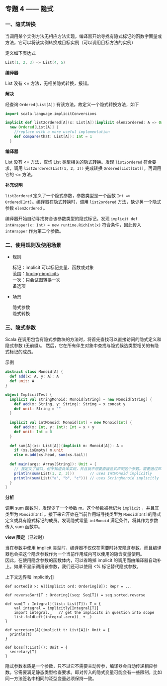## 专题 4 —— 隐式

### 一、隐式转换

当调用某个实例方法无相应方法实现。编译器开始寻找有隐式标记的函数字面量或方法，它可以将该实例转换成目标实例（可以调用目标方法的实例）

定义如下表达式

```scala
List(1, 2, 3) <= List(4, 5)
```

__编译器__

List 没有 <= 方法，无相关隐式转换，报错。

__解决__

经查询 `Ordered[List[A]]` 有该方法。故定义一个隐式转换方法，如下

```scala
import scala.language.implicitConversions

implicit def list2ordered[A](x: List[A])(implicit elem2ordered: A => Ordered[A]): Ordered[List[A]] =
  new Ordered[List[A]] {
    //replace with a more useful implementation
    def compare(that: List[A]): Int = 1
  }
```

__编译器__

List 没有 <= 方法，查询 List 类型相关的隐式转换。发现 `list2ordered` 符合要求，调用 `list2ordered(List(1, 2, 3))` 完成转换  `Ordered[List[Int]]`，再调用它的 <= 方法。

__补充说明__

`list2ordered` 定义了一个隐式参数，参数类型是一个函数 `Int => Ordered[Int]`。编译器在隐式转换时，调用 `list2ordered` 方法，缺少另一个隐式参数 `elem2ordered` 。

编译器开始自动寻找符合该参数类型的隐式标记。发现 `implicit def intWrapper(x: Int) = new runtime.RichInt(x)` 符合条件，因此传入 `intWrapper` 作为第二个参数。


### 二、使用规则及使用场景

* 规则

    标记：implicit 可以标记变量、函数或对象    
    范围：[finding-implicits](https://docs.scala-lang.org/tutorials/FAQ/finding-implicits.html)    
    一次：只会试图转换一次    
    备选项  

* 场景

    隐式参数    
    隐式转换    


### 三、隐式参数

Scala 在调用包含有隐式参数块的方法时，将首先查找可以直接访问的隐式定义和隐式参数 (无前缀)。
然后，它在所有伴生对象中查找与隐式候选类型相关的有隐式标记的成员。

示例

```scala
abstract class Monoid[A] {
  def add(x: A, y: A): A
  def unit: A
}

object ImplicitTest {
  implicit val stringMonoid: Monoid[String] = new Monoid[String] {
    def add(x: String, y: String): String = x concat y
    def unit: String = ""
  }
  
  implicit val intMonoid: Monoid[Int] = new Monoid[Int] {
    def add(x: Int, y: Int): Int = x + y
    def unit: Int = 0
  }
  
  def sum[A](xs: List[A])(implicit m: Monoid[A]): A =
    if (xs.isEmpty) m.unit
    else m.add(xs.head, sum(xs.tail))
    
  def main(args: Array[String]): Unit = {
    // 我定义了接口，但不知道具体实现，并且我不想要直接显式声明这个参数。需要通过声明一个隐式参数方便注入具体的实现
    println(sum(List(1, 2, 3)))       // uses IntMonoid implicitly
    println(sum(List("a", "b", "c"))) // uses StringMonoid implicitly
  }
}
```

__分析__

调用 sum 函数时，发现少了一个参数 m。这个参数被标记为 `implicit` ，并且其类型为 `Monoid[Int]`。接下来它开始在当前作用域寻找类型为 `Monoid[Int]`的隐式定义或具有隐式标记的成员。发现隐式常量 `intMonoid` 满足条件，将其作为参数传入 sum 函数中。

__view 限定__（已过时）

当在参数中使用 implicit 类型时，编译器不仅仅在需要时补充隐含参数，而且编译器也会把这个隐含参数作为一个当前作用域内可以使用的隐含变量使用。    
因此，在使用隐含参数的函数体内，可以省略掉 implicit 的调用而由编译器自动补上。如果不显示调用该参数，我们还可以使用 <% 标记替代隐式参数。

上下文边界和 implicitly[]

```
def sorted[B >: A](implicit ord: Ordering[B]): Repr = ...

def reverseSort[T : Ordering](seq: Seq[T]) = seq.sorted.reverse
```

```
def sum[T : Integral](list: List[T]): T = {
    val integral = implicitly[Integral[T]]
    import integral._   // get the implicits in question into scope
    list.foldLeft(integral.zero)(_ + _)
}
```

```
def secretary[A](implicit t: List[A]): Unit = {
  println(t)
}

def boss[T:List](): Unit = {
  secretary[T]
}
```

隐式参数本质是一个参数，只不过它不需要主动传参，编译器会自动传递相应参数。它需要满足静态类型检查要求。即对传入的隐式变量可能会有一些限制，比如同一方法签名中相同的泛型变量必须保持一致。
